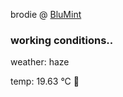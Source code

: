 brodie @ [BluMint](https://www.linkedin.com/company/blumint-io/)

<!--weather_start-->
### working conditions..

weather: haze 

temp: 19.63 °C 👕

<!--weather_end-->
